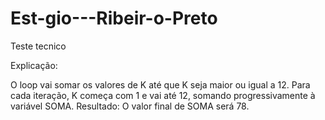 # Est-gio---Ribeir-o-Preto
Teste tecnico

Explicação:

O loop vai somar os valores de K até que K seja maior ou igual a 12.
Para cada iteração, K começa com 1 e vai até 12, somando progressivamente à variável SOMA.
Resultado: O valor final de SOMA será 78.
